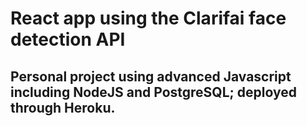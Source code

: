 ﻿# React app using the Clarifai face detection API

## Personal project using advanced Javascript including NodeJS and PostgreSQL; deployed through Heroku.
